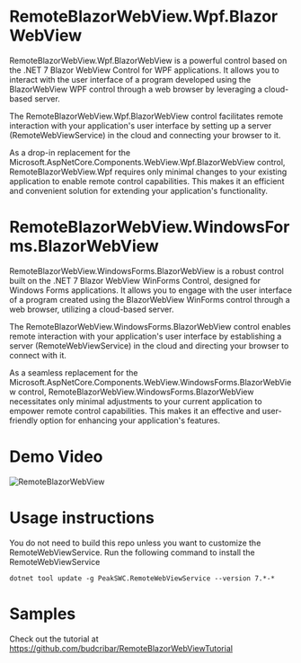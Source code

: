 # RemoteBlazorWebView.Wpf.BlazorWebView

RemoteBlazorWebView.Wpf.BlazorWebView is a powerful control based on the .NET 7 Blazor WebView Control for WPF applications. It allows you to interact with the user interface of a program developed using the BlazorWebView WPF control through a web browser by leveraging a cloud-based server.

The RemoteBlazorWebView.Wpf.BlazorWebView control facilitates remote interaction with your application's user interface by setting up a server (RemoteWebViewService) in the cloud and connecting your browser to it.

As a drop-in replacement for the Microsoft.AspNetCore.Components.WebView.Wpf.BlazorWebView control, RemoteBlazorWebView.Wpf requires only minimal changes to your existing application to enable remote control capabilities. This makes it an efficient and convenient solution for extending your application's functionality.


# RemoteBlazorWebView.WindowsForms.BlazorWebView

RemoteBlazorWebView.WindowsForms.BlazorWebView is a robust control built on the .NET 7 Blazor WebView WinForms Control, designed for Windows Forms applications. It allows you to engage with the user interface of a program created using the BlazorWebView WinForms control through a web browser, utilizing a cloud-based server.

The RemoteBlazorWebView.WindowsForms.BlazorWebView control enables remote interaction with your application's user interface by establishing a server (RemoteWebViewService) in the cloud and directing your browser to connect with it.

As a seamless replacement for the Microsoft.AspNetCore.Components.WebView.WindowsForms.BlazorWebView control, RemoteBlazorWebView.WindowsForms.BlazorWebView necessitates only minimal adjustments to your current application to empower remote control capabilities. This makes it an effective and user-friendly option for enhancing your application's features.

# Demo Video
![RemoteBlazorWebView](https://raw.githubusercontent.com/budcribar/RemoteBlazorWebView/net7/RemoteBlazorWebView.gif)

# Usage instructions

You do not need to build this repo unless you want to customize the RemoteWebViewService. Run the following command to install the RemoteWebViewService

```console
dotnet tool update -g PeakSWC.RemoteWebViewService --version 7.*-* 
```

# Samples

Check out the tutorial at https://github.com/budcribar/RemoteBlazorWebViewTutorial 

